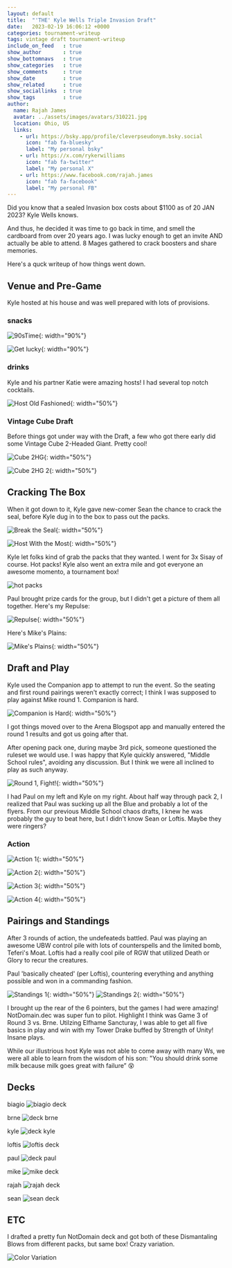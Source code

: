 ```yaml
---
layout: default
title:  "'THE' Kyle Wells Triple Invasion Draft"
date:   2023-02-19 16:06:12 +0000
categories: tournament-writeup
tags: vintage draft tournament-writeup
include_on_feed   : true
show_author       : true
show_bottomnavs   : true
show_categories   : true
show_comments     : true
show_date         : true
show_related      : true
show_sociallinks  : true
show_tags         : true
author:
  name: Rajah James
  avatar: ../assets/images/avatars/310221.jpg 
  location: Ohio, US
  links:
    - url: https://bsky.app/profile/cleverpseudonym.bsky.social
      icon: "fab fa-bluesky"
      label: "My personal bsky"
    - url: https://x.com/rykerwilliams
      icon: "fab fa-twitter"
      label: "My personal X"
    - url: https://www.facebook.com/rajah.james
      icon: "fab fa-facebook"
      label: "My personal FB"
---
```


Did you know that a sealed Invasion box costs about $1100 as of 20 JAN 2023? Kyle Wells knows. 

And thus, he decided it was time to go back in time, and smell the cardboard from over 20 years ago. I was lucky enough to get an invite AND actually be able to attend. 8 Mages gathered to crack boosters and share memories.

Here's a quck writeup of how things went down.

## Venue and Pre-Game

Kyle hosted at his house and was well prepared with lots of provisions.

### snacks
![90sTime](../assets/images/2023/02/19/90sTime.jpg){: width="90%"}

![Get lucky](../assets/images/2023/02/19/getLucky.jpg){: width="90%"}

### drinks

Kyle and his partner Katie were amazing hosts! I had several top notch cocktails.

![Host Old Fashioned](../assets/images/2023/02/19/host-oldfashioned.jpg){: width="50%"}

### Vintage Cube Draft

Before things got under way with the Draft, a few who got there early did some Vintage Cube 2-Headed Giant. Pretty cool!

![Cube 2HG](../assets/images/2023/02/19/vintageCubeDraft-1.jpg){: width="50%"}

![Cube 2HG 2](../assets/images/2023/02/19/vintageCubeDraft-2.jpg){: width="50%"}

## Cracking The Box

When it got down to it, Kyle gave new-comer Sean the chance to crack the seal, before Kyle dug in to the box to pass out the packs.

![Break the Seal](../assets/images/2023/02/19/break-the-seal.jpg){: width="50%"}

![Host With the Most](../assets/images/2023/02/19/hostwiththemost.jpg){: width="50%"}

Kyle let folks kind of grab the packs that they wanted. I went for 3x Sisay of course. Hot packs! Kyle also went an extra mile and got everyone an awesome momento, a tournament box!

![hot packs](../assets/images/2023/02/19/hotpacks.jpg)

Paul brought prize cards for the group, but I didn't get a picture of them all together. Here's my Repulse:

![Repulse](../assets/images/2023/02/19/signed-repulse.jpg){: width="50%"}

Here's Mike's Plains:

![Mike's Plains](../assets/images/2023/02/19/signed-Plains.jpg){: width="50%"}

## Draft and Play

Kyle used the Companion app to attempt to run the event. So the seating and first round pairings weren't exactly correct; I think I was supposed to play against Mike round 1. Companion is hard. 

![Companion is Hard](../assets/images/2023/02/19/companion-is-hard.jpg){: width="50%"}

I got things moved over to the Arena Blogspot app and manually entered the round 1 results and got us going after that. 

After opening pack one, during maybe 3rd pick, someone questioned the ruleset we would use. I was happy that Kyle quickly answered, "Middle School rules", avoiding any discussion. But I think we were all inclined to play as such anyway. 

![Round 1, Fight!](../assets/images/2023/02/19/Round1-Fight.jpg){: width="50%"}

I had Paul on my left and Kyle on my right. About half way through pack 2, I realized that Paul was sucking up all the Blue and probably a lot of the flyers. From our previous Middle School chaos drafts, I knew he was probably the guy to beat here, but I didn't know Sean or Loftis. Maybe they were ringers?

### Action

![Action 1](../assets/images/2023/02/19/rd1-action1.jpg){: width="50%"}

![Action 2](../assets/images/2023/02/19/rd1-action2.jpg){: width="50%"}

![Action 3](../assets/images/2023/02/19/rd2-action1.jpg){: width="50%"}

![Action 4](../assets/images/2023/02/19/rd2-action1.jpg){: width="50%"}

## Pairings and Standings

After 3 rounds of action, the undefeateds battled. Paul was playing an awesome UBW control pile with lots of counterspells and the limited bomb, Teferi's Moat. Loftis had a really cool pile of RGW that utilized Death or Glory to recur the creatures.

Paul 'basically cheated' (per Loftis), countering everything and anything possible and won in a commanding fashion.

![Standings 1](../assets/images/2023/02/19/standings-1.png){: width="50%"}
![Standings 2](../assets/images/2023/02/19/standings-2.jpg){: width="50%"}

I brought up the rear of the 6 pointers, but the games I had were amazing! NotDomain.dec was super fun to pilot. Highlight I think was Game 3 of Round 3 vs. Brne. Utilzing Elfhame Sancturay, I was able to get all five basics in play and win with my Tower Drake buffed by Strength of Unity! Insane plays.

While our illustrious host Kyle was not able to come away with many Ws, we were all able to learn from the wisdom of his son: "You should drink some milk because milk goes great with failure” 😵

## Decks

biagio
![biagio deck](../assets/images/2023/02/19/deck-biagio.jpg)

brne
![deck brne](../assets/images/2023/02/19/deck-brne.jpg)

kyle
![deck kyle](../assets/images/2023/02/19/deck-kyle.jpg)

loftis
![loftis deck](../assets/images/2023/02/19/deck-loftis.jpg)

paul
![deck paul](../assets/images/2023/02/19/deck-paul.jpg)

mike
![mike deck](../assets/images/2023/02/19/deck-mike.jpg)

rajah
![rajah deck](../assets/images/2023/02/19/deck-rajah.jpg)

sean
![sean deck](../assets/images/2023/02/19/deck-sean.jpg)

## ETC

I drafted a pretty fun NotDomain deck and got both of these Dismantaling Blows from different packs, but same box! Crazy variation.

![Color Variation](../assets/images/2023/02/19/etc-colorVariation-dismantaling-blow.jpg)
